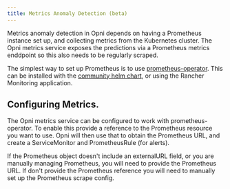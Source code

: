 ```yaml
---
title: Metrics Anomaly Detection (beta)
---
```


Metrics anomaly detection in Opni depends on having a Prometheus instance set up, and collecting metrics from the Kubernetes cluster.  The Opni metrics service exposes the predictions via a Prometheus metrics enddpoint so this also needs to be regularly scraped.

The simplest way to set up Prometheus is to use [prometheus-operator](https://github.com/prometheus-operator/prometheus-operator).  This can be installed with the [community helm chart](https://github.com/prometheus-community/helm-charts/tree/main/charts/kube-prometheus-stack), or using the Rancher Monitoring application.

## Configuring Metrics.

The Opni metrics service can be configured to work with prometheus-operator.  To enable this provide a reference to the Prometheus resource you want to use.  Opni will then use that to obtain the Prometheus URL, and create a ServiceMonitor and PrometheusRule (for alerts).

If the Prometheus object doesn't include an externalURL field, or you are manually managing Prometheus, you will need to provide the Prometheus URL.  If don't provide the Prometheus reference you will need to manually set up the Prometheus scrape config.